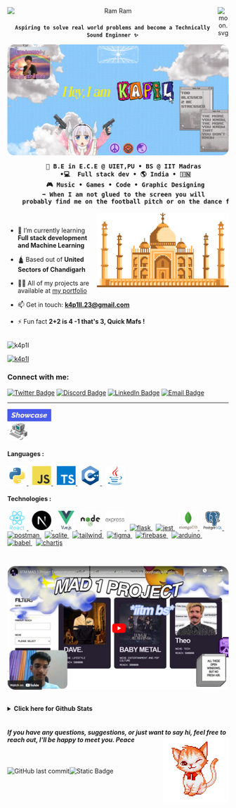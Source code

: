 <p align="center">
  <img src="https://em-content.zobj.net/source/apple/391/folded-hands_light-skin-tone_1f64f-1f3fb_1f3fb.png" width="25" align="left"> 
    Ram Ram 
   <img align="right" width="25" src="https://moon-svg.minung.dev/moon.svg?theme=basic" alt="moon.svg" />
</p>

**<h4 align="center">`Aspiring to solve real world problems and become a Technically Sound Enginner ✨`**

![namaste](gitBanner.svg)

<pre align="center">
    💼 B.E in E.C.E @ UIET,PU • BS @ IIT Madras 
    •💻  Full stack dev • 🌎 India • 🇮🇳
    🎮 Music • Games • Code • Graphic Designing
    ➡️ When I am not glued to the screen you will 
    probably find me on the football pitch or on the dance floor.
</pre>
</h4>

<img src="taj.png" alt="taj" align="right" width="300"> <br>

* 🌱 I’m currently learning **Full stack development and Machine Learning**
* 🛕 Based out of **United Sectors of Chandigarh**

* 👨‍💻 All of my projects are available at [my portfolio](https://saber-farmer-a8f.notion.site/Portfolio-1e94d0b5ce434afeaade3ffa71fe5c28?pvs=4)

* 📫 Get in touch: **<k4p1ll.23@gmail.com>**

* ⚡ Fun fact **2+2 is 4 -1 that's 3, Quick Mafs !**

<br>
<img src="https://komarev.com/ghpvc/?username=k4p1l&label=Profile%20views&color=000000&style=for-the-badge" alt="k4p1l"/>
<p align="left"> <a href="https://github.com/ryo-ma/github-profile-trophy"><img src="https://github-profile-trophy.vercel.app/?username=k4p1l" alt="k4p1l" /></a> </p>

<h3 align="left">Connect with me:</h3>

<a href="https://x.com/kangsta1474" ><img width="120" src="https://img.shields.io/badge/-Twitter?style=for-the-badge&logo=x&logoColor=fff&label=Twitter&labelColor=000&color=000" alt="Twitter Badge" /></a> <a href="https://discord.com/users/864428698412384266"><img width="120" src="https://img.shields.io/badge/-Discord?style=for-the-badge&logo=discord&logoColor=fff&label=Discord&labelColor=000&color=000" alt="Discord Badge" /></a> <a href="https://www.linkedin.com/in/kapil-yadav-4675931b0/"><img width="120" src="https://img.shields.io/badge/-LinkedIn?style=for-the-badge&logo=linkedin&logoColor=fff&label=LinkedIn&labelColor=000&color=000" alt="LinkedIn Badge" /></a> <a href="mailto:kapilydym23@gmail.com"><img width="104" src="https://img.shields.io/badge/-gmail?style=for-the-badge&logo=gmail&logoColor=fff&logoSize=auto&label=Email&labelColor=000&color=000" alt="Email Badge" /></a>

---

<img src="showcase.png" alt="showcase" width="100" align="left"> <br>

<img src="comp.png" alt="comp" width="45"><br>

#### Languages : <br>

<a href="https://www.python.org" target="_blank" rel="noreferrer"> <img src="https://raw.githubusercontent.com/devicons/devicon/master/icons/python/python-original.svg" alt="python" width="44" height="44"/> </a> &nbsp; <a href="https://developer.mozilla.org/en-US/docs/Web/JavaScript" target="_blank" rel="noreferrer"> <img src="https://raw.githubusercontent.com/devicons/devicon/master/icons/javascript/javascript-original.svg" alt="javascript" width="44" height="44"/> </a> &nbsp; <a href="https://www.typescriptlang.org/" target="_blank" rel="noreferrer"> <img src="https://raw.githubusercontent.com/devicons/devicon/master/icons/typescript/typescript-original.svg" alt="typescript" width="44" height="44"/> </a> &nbsp; <a href="https://www.w3schools.com/cpp/" target="_blank" rel="noreferrer"> <img src="https://raw.githubusercontent.com/devicons/devicon/master/icons/cplusplus/cplusplus-original.svg" alt="cplusplus" width="44" height="44"/> </a> &nbsp; <a href="https://www.java.com" target="_blank" rel="noreferrer"> <img src="https://raw.githubusercontent.com/devicons/devicon/master/icons/java/java-original.svg" alt="java" width="44" height="44"/> </a>

#### Technologies :

<a href="https://reactjs.org/" target="_blank" rel="noreferrer"> <img src="https://raw.githubusercontent.com/devicons/devicon/master/icons/react/react-original-wordmark.svg" alt="react" width="44" height="44"/> </a> &nbsp; <a href="https://reactjs.org/" target="_blank" rel="noreferrer"> <img src="https://raw.githubusercontent.com/devicons/devicon/6910f0503efdd315c8f9b858234310c06e04d9c0/icons/nextjs/nextjs-original.svg" alt="react" width="44" height="44"/> </a> &nbsp; <a href="https://vuejs.org/" target="_blank" rel="noreferrer"> <img src="https://raw.githubusercontent.com/devicons/devicon/master/icons/vuejs/vuejs-original-wordmark.svg" alt="vuejs" width="44" height="44"/> </a> &nbsp; <a href="https://nodejs.org" target="_blank" rel="noreferrer"> <img src="https://raw.githubusercontent.com/devicons/devicon/master/icons/nodejs/nodejs-original-wordmark.svg" alt="nodejs" width="44" height="44"/> </a> &nbsp; <a href="https://expressjs.com" target="_blank" rel="noreferrer"> <img src="https://raw.githubusercontent.com/devicons/devicon/master/icons/express/express-original-wordmark.svg" alt="express" width="44" height="44"/> </a> &nbsp; <a href="https://flask.palletsprojects.com/" target="_blank" rel="noreferrer"> <img src="https://www.vectorlogo.zone/logos/pocoo_flask/pocoo_flask-icon.svg" alt="flask" width="44" height="44"/> </a> &nbsp; <a href="https://jestjs.io" target="_blank" rel="noreferrer"> <img src="https://www.vectorlogo.zone/logos/jestjsio/jestjsio-icon.svg" alt="jest" width="44" height="44"/> </a>  &nbsp; <a href="https://www.mongodb.com/" target="_blank" rel="noreferrer"> <img src="https://raw.githubusercontent.com/devicons/devicon/master/icons/mongodb/mongodb-original-wordmark.svg" alt="mongodb" width="44" height="44"/> </a> &nbsp; <a href="https://www.postgresql.org" target="_blank" rel="noreferrer"> <img src="https://raw.githubusercontent.com/devicons/devicon/master/icons/postgresql/postgresql-original-wordmark.svg" alt="postgresql" width="44" height="44"/> </a> &nbsp; <a href="https://postman.com" target="_blank" rel="noreferrer"> <img src="https://www.vectorlogo.zone/logos/getpostman/getpostman-icon.svg" alt="postman" width="44" height="44"/> </a> &nbsp; <a href="https://www.sqlite.org/" target="_blank" rel="noreferrer"> <img src="https://www.vectorlogo.zone/logos/sqlite/sqlite-icon.svg" alt="sqlite" width="44" height="44"/> </a> &nbsp; <a href="https://tailwindcss.com/" target="_blank" rel="noreferrer"> <img src="https://www.vectorlogo.zone/logos/tailwindcss/tailwindcss-icon.svg" alt="tailwind" width="44" height="44"/> </a> &nbsp; <a href="https://www.figma.com/" target="_blank" rel="noreferrer"> <img src="https://www.vectorlogo.zone/logos/figma/figma-icon.svg" alt="figma" width="44" height="44"/> </a> &nbsp; <a href="https://firebase.google.com/" target="_blank" rel="noreferrer"> <img src="https://www.vectorlogo.zone/logos/firebase/firebase-icon.svg" alt="firebase" width="44" height="44"/> </a> &nbsp; <a href="https://www.arduino.cc/" target="_blank" rel="noreferrer"> <img src="https://cdn.worldvectorlogo.com/logos/arduino-1.svg" alt="arduino" width="44" height="44"/> </a> &nbsp; <a href="https://babeljs.io/" target="_blank" rel="noreferrer"> <img src="https://www.vectorlogo.zone/logos/babeljs/babeljs-icon.svg" alt="babel" width="44" height="44"/> </a> &nbsp; <a href="https://www.chartjs.org" target="_blank" rel="noreferrer"> <img src="https://www.chartjs.org/media/logo-title.svg" alt="chartjs" width="44" height="44"/> </a>

<br>




[<img src="yt.svg">](https://youtu.be/ROC1Bg4fBQc?feature=shared)



<br>

<details>

<img src="https://pixel-profile-ui.vercel.app/api/github-stats?username=k4p1l&screen_effect=true&include_all_commits=true&pixelate_avatar=false&theme=fuji&theme=fuji&color=%23ffffffFF" width="400" />

**<summary> Click here for Github Stats </summary>**
<img src="https://github-readme-stats.vercel.app/api/top-langs?username=k4p1l&show_icons=true&locale=en&layout=compact" alt="k4p1l" width="300"/><br>

<img align="center" src="https://github-readme-streak-stats.herokuapp.com/?user=k4p1l&" alt="k4p1l" />

</details>
<br>


##### If you have any questions, suggestions, or just want to say hi, feel free to reach out, I'll be happy to meet you. Peace <img src="cat.png" alt="cat winking" width="150" align="right">



<br>

![GitHub last commit](https://img.shields.io/github/last-commit/k4p1l/k4p1l?style=for-the-badge&logo=git&logoColor=fff&labelColor=000&color=32a632)![Static Badge](https://img.shields.io/badge/-Created%20By?style=for-the-badge&logo=github&logoColor=FFF&label=K4P1L&labelColor=000&color=000)




